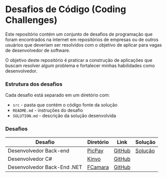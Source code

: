 # Desafios de Código (Coding Challenges)

Este repositório contém um conjunto de desafios de programação que foram encontrados na internet em repositórios de empresas ou de outros usuários que deveriam ser resolvidos com o objetivo de aplicar para vagas de desenvolvedor de software.

O objetivo deste repositório é praticar a construção de aplicações que buscam resolver algum problema e fortalecer minhas habilidades como desenvolvedor. 

### Estrutura dos desafios
Cada desafio está separado em um diretório com:
* `src` - pasta que contém o código fonte da solução
* `README.md` - instruções do desafio
* `SOLUTION.md` - descrição da solução desenvolvida

### Desafios
| Desafio | Diretório | Link | Solução |
| --- | --- | --- | --- | 
| Desenvolvedor Back-end | [PicPay](picpay) | [GitHub](https://github.com/PicPay/picpay-desafio-backend) | [Solução](https://github.com/gustmrg/coding-challenges/blob/main/picpay/SOLUTION.md)
| Desenvolvedor C# | [Kinvo](kinvo) | [GitHub](https://github.com/kinvoapp/kinvo-back-end-test) | | 
| Desenvolvedor Back-End .NET | [FCamara](fcamara) | [GitHub](https://github.com/fcamarasantos/backend-test-dotnet) | | 
